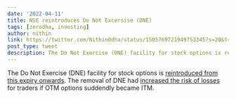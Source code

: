 ```yaml
---
date: '2022-04-11'
title: NSE reintroduces Do Not Excersise (DNE) 
tags: [zerodha, investing]
author: nithin
link: https://twitter.com/Nithin0dha/status/1505769721949753345?s=20&t=FNc8xKa2dB_Irm-Q8GOSrw
post_type: tweet
description: The Do Not Exercise (DNE) facility for stock options is reintroduced from this expiry onwards....
---
```


The Do Not Exercise (DNE) facility for stock options is [reintroduced from this expiry onwards](https://tradingqna.com/t/nse-has-reintroduced-dne-do-not-exercise-form-april-28th-2022/129638). The removal of DNE had [increased the risk of losses](https://zerodha.com/z-connect/queries/stock-and-fo-queries/physical-delivery-of-stock-fo-their-risks) for traders if OTM options suddendly became ITM. 
